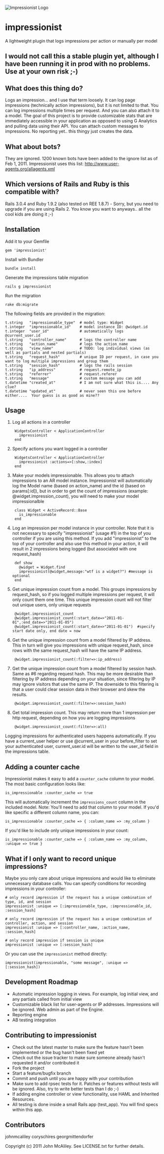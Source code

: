![Impressionist Logo](https://github.com/charlotte-ruby/impressionist/raw/master/logo.png)

impressionist
=============

A lightweight plugin that logs impressions per action or manually per model

I would not call this a stable plugin yet, although I have been running it in prod with no problems.  Use at your own risk ;-)
------------------------------------------------------------------------------------------------------------------------------

What does this thing do?
------------------------
Logs an impression... and I use that term loosely.  It can log page impressions (technically action impressions), but it is not limited to that.
You can log impressions multiple times per request.  And you can also attach it to a model.  The goal of this project is to provide customizable
stats that are immediately accessible in your application as opposed to using G Analytics and pulling data using their API.  You can attach custom
messages to impressions.  No reporting yet.. this thingy just creates the data.

What about bots?
----------------
They are ignored.  1200 known bots have been added to the ignore list as of Feb 1, 2011.  Impressionist uses this list:
http://www.user-agents.org/allagents.xml

Which versions of Rails and Ruby is this compatible with?
---------------------------------------------------------
Rails 3.0.4 and Ruby 1.9.2 (also tested on REE 1.8.7) - Sorry, but you need to upgrade if you are using Rails 2.  You know you want to anyways.. all the cool kids are doing it ;-)

Installation
------------
Add it to your Gemfile

    gem 'impressionist'

Install with Bundler

    bundle install

Generate the impressions table migration

    rails g impressionist

Run the migration

    rake db:migrate

The following fields are provided in the migration:

    t.string   "impressionable_type"  # model type: Widget
    t.integer  "impressionable_id"    # model instance ID: @widget.id
    t.integer  "user_id"              # automatically logs @current_user.id
    t.string   "controller_name"      # logs the controller name
    t.string   "action_name"          # logs the action_name
    t.string   "view_name"            # TODO: log individual views (as well as partials and nested partials)
    t.string   "request_hash"         # unique ID per request, in case you want to log multiple impressions and group them
    t.string   "session_hash"         # logs the rails session
    t.string   "ip_address"           # request.remote_ip
    t.string   "referrer"             # request.referer
    t.string   "message"              # custom message you can add
    t.datetime "created_at"           # I am not sure what this is.... Any clue?
    t.datetime "updated_at"           # never seen this one before either....  Your guess is as good as mine??

Usage
-----

1. Log all actions in a controller

        WidgetsController < ApplicationController
          impressionist
        end

2. Specify actions you want logged in a controller

        WidgetsController < ApplicationController
          impressionist :actions=>[:show,:index]
        end

3. Make your models impressionable.  This allows you to attach impressions to an AR model instance.  Impressionist will automatically log the Model name (based on action_name) and the id (based on params[:id]), but in order to get the count of impressions (example: @widget.impression_count), you will need to make your model impressionalble

        class Widget < ActiveRecord::Base
          is_impressionable
        end

4. Log an impression per model instance in your controller.  Note that it is not necessary to specify "impressionist" (usage #1) in the top of you controller if you are using this method.  If you add "impressionist" to the top of your controller and also use this method in your action, it will result in 2 impressions being logged (but associated with one request_hash)

        def show
          @widget = Widget.find
          impressionist(@widget,message:"wtf is a widget?") #message is optional
        end

5. Get unique impression count from a model.  This groups impressions by request_hash, so if you logged multiple impressions per request, it will only count them one time.  This unique impression count will not filter out unique users, only unique requests

        @widget.impressionist_count
        @widget.impressionist_count(:start_date=>"2011-01-01",:end_date=>"2011-01-05")
        @widget.impressionist_count(:start_date=>"2011-01-01")  #specify start date only, end date = now

6. Get the unique impression count from a model filtered by IP address.  This in turn will give you impressions with unique request_hash, since rows with the same request_hash will have the same IP address.

        @widget.impressionist_count(:filter=>:ip_address)

7. Get the unique impression count from a model filtered by session hash.  Same as #6 regarding request hash.  This may be more desirable than filtering by IP address depending on your situation, since filtering by IP may ignore visitors that use the same IP.  The downside to this filtering is that a user could clear session data in their browser and skew the results.

        @widget.impressionist_count(:filter=>:session_hash)

8. Get total impression count.  This may return more than 1 impression per http request, depending on how you are logging impressions

        @widget.impressionist_count(:filter=>:all)

Logging impressions for authenticated users happens automatically.  If you have a current_user helper or use @current_user in your before_filter to set your authenticated user, current_user.id will be written to the user_id field in the impressions table.

Adding a counter cache
----------------------
Impressionist makes it easy to add a `counter_cache` column to your model. The most basic configuration looks like:

    is_impressionable :counter_cache => true

This will automatically increment the `impressions_count` column in the included model. Note: You'll need to add that column to your model. If you'd like specific a different column name, you can:

    is_impressionable :counter_cache => { :column_name => :my_column }

If you'd like to include only unique impressions in your count:

    is_impressionable :counter_cache => { :column_name => :my_column, :unique => true }


What if I only want to record unique impressions?
-------------------------------------------------
Maybe you only care about unique impressions and would like to eliminate unnecessary database calls. You can specify conditions for recording impressions in your controller:

    # only record impression if the request has a unique combination of type, id, and session
    impressionist :unique => [:impressionable_type, :impressionable_id, :session_hash]

    # only record impression if the request has a unique combination of controller, action, and session
    impressionist :unique => [:controller_name, :action_name, :session_hash]

    # only record impression if session is unique
    impressionist :unique => [:session_hash]

Or you can use the `impressionist` method directly:

    impressionist(impressionable, "some message", :unique => [:session_hash])


Development Roadmap
-------------------
* Automatic impression logging in views.  For example, log initial view, and any partials called from initial view
* Customizable black list for user-agents or IP addresses.  Impressions will be ignored.  Web admin as part of the Engine.
* Reporting engine
* AB testing integration

Contributing to impressionist
-----------------------------
* Check out the latest master to make sure the feature hasn't been implemented or the bug hasn't been fixed yet
* Check out the issue tracker to make sure someone already hasn't requested it and/or contributed it
* Fork the project
* Start a feature/bugfix branch
* Commit and push until you are happy with your contribution
* Make sure to add rpsec tests for it. Patches or features without tests will be ignored.  Also, try to write better tests than I do ;-)
* If adding engine controller or view functionality, use HAML and Inherited Resources.
* All testing is done inside a small Rails app (test_app).  You will find specs within this app.

Contributors
------------
johnmcaliley
coryschires
georgmittendorfer


Copyright (c) 2011 John McAliley. See LICENSE.txt for further details.
